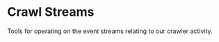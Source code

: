 Crawl Streams
=============

Tools for operating on the event streams relating to our crawler activity.


